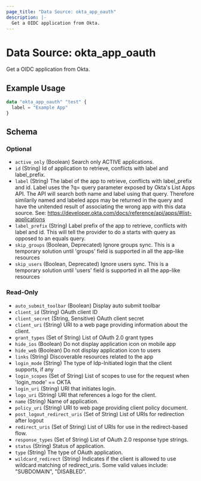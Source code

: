 ```yaml
---
page_title: "Data Source: okta_app_oauth"
description: |-
  Get a OIDC application from Okta.
---
```


# Data Source: okta_app_oauth

Get a OIDC application from Okta.

## Example Usage

```terraform
data "okta_app_oauth" "test" {
  label = "Example App"
}
```

<!-- schema generated by tfplugindocs -->
## Schema

### Optional

- `active_only` (Boolean) Search only ACTIVE applications.
- `id` (String) Id of application to retrieve, conflicts with label and label_prefix.
- `label` (String) The label of the app to retrieve, conflicts with
				label_prefix and id. Label uses the ?q=<label> query parameter exposed by
				Okta's List Apps API. The API will search both name and label using that
				query. Therefore similarily named and labeled apps may be returned in the query
				and have the unitended result of associating the wrong app with this data
				source. See:
				https://developer.okta.com/docs/reference/api/apps/#list-applications
- `label_prefix` (String) Label prefix of the app to retrieve, conflicts with label and id. This will tell the
				provider to do a starts with query as opposed to an equals query.
- `skip_groups` (Boolean, Deprecated) Ignore groups sync. This is a temporary solution until 'groups' field is supported in all the app-like resources
- `skip_users` (Boolean, Deprecated) Ignore users sync. This is a temporary solution until 'users' field is supported in all the app-like resources

### Read-Only

- `auto_submit_toolbar` (Boolean) Display auto submit toolbar
- `client_id` (String) OAuth client ID
- `client_secret` (String, Sensitive) OAuth client secret
- `client_uri` (String) URI to a web page providing information about the client.
- `grant_types` (Set of String) List of OAuth 2.0 grant types
- `hide_ios` (Boolean) Do not display application icon on mobile app
- `hide_web` (Boolean) Do not display application icon to users
- `links` (String) Discoverable resources related to the app
- `login_mode` (String) The type of Idp-Initiated login that the client supports, if any
- `login_scopes` (Set of String) List of scopes to use for the request when 'login_mode' == OKTA
- `login_uri` (String) URI that initiates login.
- `logo_uri` (String) URI that references a logo for the client.
- `name` (String) Name of application.
- `policy_uri` (String) URI to web page providing client policy document.
- `post_logout_redirect_uris` (Set of String) List of URIs for redirection after logout
- `redirect_uris` (Set of String) List of URIs for use in the redirect-based flow.
- `response_types` (Set of String) List of OAuth 2.0 response type strings.
- `status` (String) Status of application.
- `type` (String) The type of OAuth application.
- `wildcard_redirect` (String) Indicates if the client is allowed to use wildcard matching of redirect_uris. Some valid values include: "SUBDOMAIN", "DISABLED".


